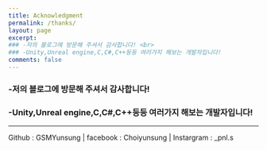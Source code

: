```yaml
---
title: Acknowledgment
permalink: /thanks/
layout: page
excerpt: 
### -저의 블로그에 방문해 주셔서 감사합니다! <br>
### -Unity,Unreal engine,C,C#,C++등등 여러가지 해보는 개발자입니다!
comments: false
---
```


### -저의 블로그에 방문해 주셔서 감사합니다! <br>
### -Unity,Unreal engine,C,C#,C++등등 여러가지 해보는 개발자입니다!
<hr>

Github : GSMYunsung | facebook : Choiyunsung | Instargram : _pnl.s
